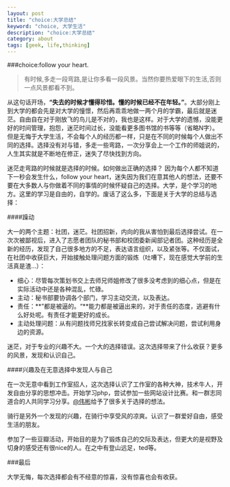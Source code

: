 ```yaml
---
layout: post
title: "choice:大学总结"
keyword: "choice, 大学生活"
description: "choice:大学总结"
category: about
tags: [geek, life,thinking]
---
```


###choice:follow your heart.


>有时候,多走一段弯路,是让你多看一段风景。当然你要热爱眼下的生活,否则一点风景都看不到。
>

从这句话开场，**“失去的时候才懂得珍惜。懂的时候已经不在年轻。”**。大部分刚上到大学的都会先是对大学的憧憬，然后再乖乖地做一两个月的学霸，最后就是迷茫。自由自在对于刚放飞的鸟儿是不对的，我也是这样。对于大学的遗憾，没能更好的时间管理，抱怨，迷茫时间过长，没能看更多图书馆的书等等（省略N字）。但是无悔于大学生活，不会每个人的经历都一样，只是在不同的时候每个人做出不同的选择。选择没有对与错，多走一些弯路，一次分享会上一个工作的师姐说的，人生其实就是不断地在修正，迷失了尽快找到方向。

迷茫走弯路的时候就是选择的时候。如何做出正确的选择？
因为每个人都不知道下一秒会发生什么，follow your heart，迷失因为我们在意其他人的想法，还要不要在大多数人与你做着不同的事情的时候怀疑自己的选择。大学，是个学习的地方。这里的学习是自由的，自学的。废话了这么多，下面是关于大学的总结与选择：

####躁动


大一的两个主题：社团，迷茫。社团招新，内向的我从害怕到最后选择尝试。在一次次被鄙视后，进入了志愿者团队的秘书部和校团委新闻部记者团。这种经历是全新的经历，发现了自己很多地方的不足，表达语言组织，以及紧张等。不仅面试，在社团中收获巨大，开始接触处理问题方面的锻炼（吐嘈下，现在感觉大学前的生活真是渣...）：

-    细心：尽管每次策划书交上去师兄师姐修改了很多没考虑到的细心点，但是在实际活动中还是各种混乱，忙碌。 
-    主动：秘书部要协调各个部门，学习主动交流，以及表达。
-    责任：**”都是被逼的。“**能力都是被逼出来的，对于责任的态度，逃避有什么好处呢。有责任才能更好的成长。
-    主动处理问题：从有问题找师兄找家长转变成自己尝试解决问题，尝试利用身边的资源。

迷茫，对于专业的兴趣不大。一个大的选择错误。这次选择带来了什么收获？更多的风景，发现和认识自己。

####兴趣及在无意选择中发现人与自己


在一次无意中看到工作室招人，这次选择认识了工作室的各种大神，技术牛人，开发自由分享的思想冲击。开始学习php，尝试参加一些网站设计比赛。和一群志同道合的人共同学习分享。[@伟彬](http://weibo.com/darthluo "nice")给予了很多关于选择的想法。

骑行是另外一个发现的兴趣，在骑行中享受风的凉爽。认识了一群爱好自由，感受生活的朋友。

参加了一些豆瓣活动，开始目的是为了锻炼自己的交际及表达，但更大的是视野及切身的感受还有很nice的人。在之中有登山远足，ted等。


###最后

大学无悔，每次选择都会有不经意的惊喜，没有惊喜也会有收获。



